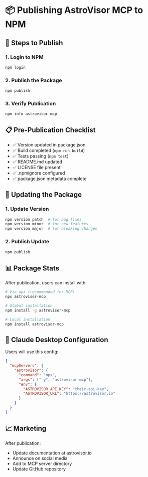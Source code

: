 # 📦 Publishing AstroVisor MCP to NPM

## 🚀 Steps to Publish

### 1. Login to NPM
```bash
npm login
```

### 2. Publish the Package
```bash
npm publish
```

### 3. Verify Publication
```bash
npm info astrovisor-mcp
```

## 📋 Pre-Publication Checklist

- ✅ Version updated in package.json
- ✅ Build completed (`npm run build`)
- ✅ Tests passing (`npm test`)
- ✅ README.md updated
- ✅ LICENSE file present
- ✅ .npmignore configured
- ✅ package.json metadata complete

## 🔄 Updating the Package

### 1. Update Version
```bash
npm version patch  # for bug fixes
npm version minor  # for new features  
npm version major  # for breaking changes
```

### 2. Publish Update
```bash
npm publish
```

## 📊 Package Stats

After publication, users can install with:

```bash
# Via npx (recommended for MCP)
npx astrovisor-mcp

# Global installation
npm install -g astrovisor-mcp

# Local installation
npm install astrovisor-mcp
```

## 🔧 Claude Desktop Configuration

Users will use this config:

```json
{
  "mcpServers": {
    "astrovisor": {
      "command": "npx",
      "args": ["-y", "astrovisor-mcp"],
      "env": {
        "ASTROVISOR_API_KEY": "their-api-key",
        "ASTROVISOR_URL": "https://astrovisor.io"
      }
    }
  }
}
```

## 📈 Marketing

After publication:
- Update documentation at astrovisor.io
- Announce on social media
- Add to MCP server directory
- Update GitHub repository
